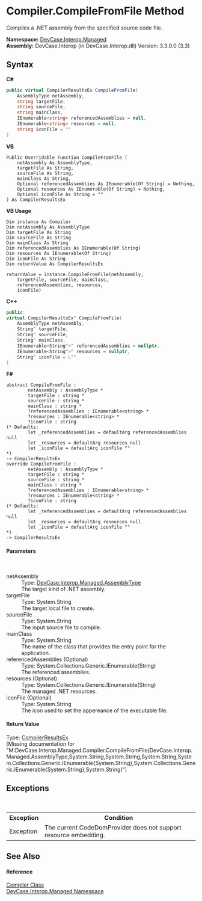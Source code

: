 # Compiler.CompileFromFile Method 
 

Compiles a .NET assembly from the specified source code file.

**Namespace:**&nbsp;<a href="N_DevCase_Interop_Managed">DevCase.Interop.Managed</a><br />**Assembly:**&nbsp;DevCase.Interop (in DevCase.Interop.dll) Version: 3.3.0.0 (3.3)

## Syntax

**C#**<br />
``` C#
public virtual CompilerResultsEx CompileFromFile(
	AssemblyType netAssembly,
	string targetFile,
	string sourceFile,
	string mainClass,
	IEnumerable<string> referencedAssemblies = null,
	IEnumerable<string> resources = null,
	string iconFile = ""
)
```

**VB**<br />
``` VB
Public Overridable Function CompileFromFile ( 
	netAssembly As AssemblyType,
	targetFile As String,
	sourceFile As String,
	mainClass As String,
	Optional referencedAssemblies As IEnumerable(Of String) = Nothing,
	Optional resources As IEnumerable(Of String) = Nothing,
	Optional iconFile As String = ""
) As CompilerResultsEx
```

**VB Usage**<br />
``` VB Usage
Dim instance As Compiler
Dim netAssembly As AssemblyType
Dim targetFile As String
Dim sourceFile As String
Dim mainClass As String
Dim referencedAssemblies As IEnumerable(Of String)
Dim resources As IEnumerable(Of String)
Dim iconFile As String
Dim returnValue As CompilerResultsEx

returnValue = instance.CompileFromFile(netAssembly, 
	targetFile, sourceFile, mainClass, 
	referencedAssemblies, resources, 
	iconFile)
```

**C++**<br />
``` C++
public:
virtual CompilerResultsEx^ CompileFromFile(
	AssemblyType netAssembly, 
	String^ targetFile, 
	String^ sourceFile, 
	String^ mainClass, 
	IEnumerable<String^>^ referencedAssemblies = nullptr, 
	IEnumerable<String^>^ resources = nullptr, 
	String^ iconFile = L""
)
```

**F#**<br />
``` F#
abstract CompileFromFile : 
        netAssembly : AssemblyType * 
        targetFile : string * 
        sourceFile : string * 
        mainClass : string * 
        ?referencedAssemblies : IEnumerable<string> * 
        ?resources : IEnumerable<string> * 
        ?iconFile : string 
(* Defaults:
        let _referencedAssemblies = defaultArg referencedAssemblies null
        let _resources = defaultArg resources null
        let _iconFile = defaultArg iconFile ""
*)
-> CompilerResultsEx 
override CompileFromFile : 
        netAssembly : AssemblyType * 
        targetFile : string * 
        sourceFile : string * 
        mainClass : string * 
        ?referencedAssemblies : IEnumerable<string> * 
        ?resources : IEnumerable<string> * 
        ?iconFile : string 
(* Defaults:
        let _referencedAssemblies = defaultArg referencedAssemblies null
        let _resources = defaultArg resources null
        let _iconFile = defaultArg iconFile ""
*)
-> CompilerResultsEx 
```


#### Parameters
&nbsp;<dl><dt>netAssembly</dt><dd>Type: <a href="T_DevCase_Interop_Managed_AssemblyType">DevCase.Interop.Managed.AssemblyType</a><br />The target kind of .NET assembly.</dd><dt>targetFile</dt><dd>Type: System.String<br />The target local file to create.</dd><dt>sourceFile</dt><dd>Type: System.String<br />The input source file to compile.</dd><dt>mainClass</dt><dd>Type: System.String<br />The name of the class that provides the entry point for the application.</dd><dt>referencedAssemblies (Optional)</dt><dd>Type: System.Collections.Generic.IEnumerable(String)<br />The referenced assemblies.</dd><dt>resources (Optional)</dt><dd>Type: System.Collections.Generic.IEnumerable(String)<br />The managed .NET resources.</dd><dt>iconFile (Optional)</dt><dd>Type: System.String<br />The icon used to set the appereance of the executable file.</dd></dl>

#### Return Value
Type: <a href="T_DevCase_Interop_Managed_CompilerResultsEx">CompilerResultsEx</a><br />\[Missing <returns> documentation for "M:DevCase.Interop.Managed.Compiler.CompileFromFile(DevCase.Interop.Managed.AssemblyType,System.String,System.String,System.String,System.Collections.Generic.IEnumerable{System.String},System.Collections.Generic.IEnumerable{System.String},System.String)"\]

## Exceptions
&nbsp;<table><tr><th>Exception</th><th>Condition</th></tr><tr><td>Exception</td><td>The current CodeDomProvider does not support resource embedding.</td></tr></table>

## See Also


#### Reference
<a href="T_DevCase_Interop_Managed_Compiler">Compiler Class</a><br /><a href="N_DevCase_Interop_Managed">DevCase.Interop.Managed Namespace</a><br />